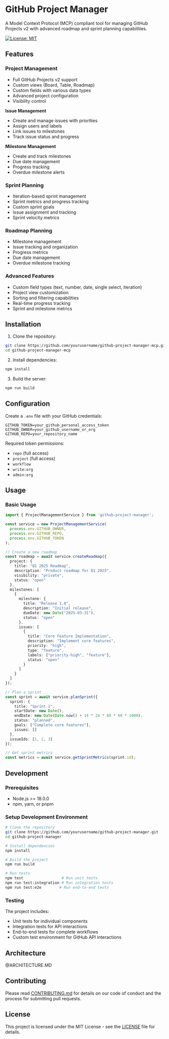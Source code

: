 # GitHub Project Manager

A Model Context Protocol (MCP) compliant tool for managing GitHub Projects v2 with advanced roadmap and sprint planning capabilities.

[![License: MIT](https://img.shields.io/badge/License-MIT-yellow.svg)](https://opensource.org/licenses/MIT)

## Features

### Project Management
- Full GitHub Projects v2 support
- Custom views (Board, Table, Roadmap)
- Custom fields with various data types
- Advanced project configuration
- Visibility control

**Issue Management**
- Create and manage issues with priorities
- Assign users and labels
- Link issues to milestones
- Track issue status and progress

**Milestone Management**
- Create and track milestones
- Due date management
- Progress tracking
- Overdue milestone alerts
  
### Sprint Planning
- Iteration-based sprint management
- Sprint metrics and progress tracking
- Custom sprint goals
- Issue assignment and tracking
- Sprint velocity metrics

### Roadmap Planning
- Milestone management
- Issue tracking and organization
- Progress metrics
- Due date management
- Overdue milestone tracking

### Advanced Features
- Custom field types (text, number, date, single select, iteration)
- Project view customization
- Sorting and filtering capabilities
- Real-time progress tracking
- Sprint and milestone metrics

## Installation

1. Clone the repository:
```bash
git clone https://github.com/yourusername/github-project-manager-mcp.git
cd github-project-manager-mcp
```

2. Install dependencies:
```bash
npm install
```

3. Build the server:
```bash
npm run build
```

## Configuration

Create a `.env` file with your GitHub credentials:

```env
GITHUB_TOKEN=your_github_personal_access_token
GITHUB_OWNER=your_github_username_or_org
GITHUB_REPO=your_repository_name
```

Required token permissions:
- `repo` (full access)
- `project` (full access)
- `workflow`
- `write:org`
- `admin:org`

## Usage

### Basic Usage

```typescript
import { ProjectManagementService } from 'github-project-manager';

const service = new ProjectManagementService(
  process.env.GITHUB_OWNER,
  process.env.GITHUB_REPO,
  process.env.GITHUB_TOKEN
);

// Create a new roadmap
const roadmap = await service.createRoadmap({
  project: {
    title: "Q1 2025 Roadmap",
    description: "Product roadmap for Q1 2025",
    visibility: "private",
    status: "open"
  },
  milestones: [
    {
      milestone: {
        title: "Release 1.0",
        description: "Initial release",
        dueDate: new Date("2025-03-31"),
        status: "open"
      },
      issues: [
        {
          title: "Core Feature Implementation",
          description: "Implement core features",
          priority: "high",
          type: "feature",
          labels: ["priority-high", "feature"],
          status: "open"
        }
      ]
    }
  ]
});

// Plan a sprint
const sprint = await service.planSprint({
  sprint: {
    title: "Sprint 1",
    startDate: new Date(),
    endDate: new Date(Date.now() + 14 * 24 * 60 * 60 * 1000),
    status: "planned",
    goals: ["Complete core features"],
    issues: []
  },
  issueIds: [1, 2, 3]
});

// Get sprint metrics
const metrics = await service.getSprintMetrics(sprint.id);
```

## Development

### Prerequisites
- Node.js >= 18.0.0
- npm, yarn, or pnpm

### Setup Development Environment

```bash
# Clone the repository
git clone https://github.com/yourusername/github-project-manager.git
cd github-project-manager

# Install dependencies
npm install

# Build the project
npm run build

# Run tests
npm test                 # Run unit tests
npm run test:integration # Run integration tests
npm run test:e2e        # Run end-to-end tests
```

### Testing

The project includes:
- Unit tests for individual components
- Integration tests for API interactions
- End-to-end tests for complete workflows
- Custom test environment for GitHub API interactions

## Architecture

@ARCHITECTURE.MD
## Contributing

Please read [CONTRIBUTING.md](CONTRIBUTING.md) for details on our code of conduct and the process for submitting pull requests.

## License

This project is licensed under the MIT License - see the [LICENSE](LICENSE) file for details.
